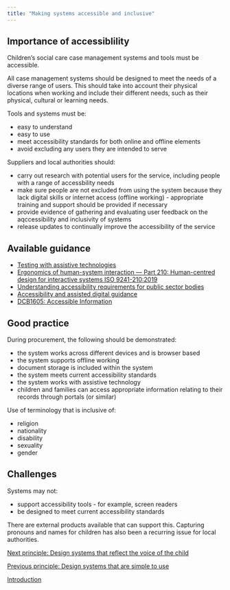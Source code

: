 ```yaml
---
title: "Making systems accessible and inclusive"
---
```


## Importance of accessiblility

Children’s social care case management systems and tools must be accessible.

All case management systems should be designed to meet the needs of a diverse range of users. This should take into account their physical locations when working and include their different needs, such as their physical, cultural or learning needs. 

Tools and systems must be:

* easy to understand
* easy to use
* meet accessibility standards for both online and offline elements
* avoid excluding any users they are intended to serve

Suppliers and local authorities should:

* carry out research with potential users for the service, including people with a range of accessbility needs
* make sure people are not excluded from using the system because they lack digital skills or internet access (offline working) - appropriate training and support should be provided if necessary 
* provide evidence of gathering and evaluating user feedback on the aqccessibility and inclusivity of systems
* release updates to continually improve the accessibility of the service

## Available guidance

* [Testing with assistive technologies](https://www.gov.uk/service-manual/technology/testing-with-assistive-technologies)
* [Ergonomics of human-system interaction — Part 210: Human-centred design for interactive systems ISO 9241-210:2019](https://www.iso.org/standard/77520.html)
* [Understanding accessibility requirements for public sector bodies](https://www.gov.uk/guidance/accessibility-requirements-for-public-sector-websites-and-apps)
* [Accessibility and assisted digital guidance](https://www.gov.uk/service-manual/helping-people-to-use-your-service/making-your-service-accessible-an-introduction)
* [DCB1605: Accessible Information](https://digital.nhs.uk/data-and-information/information-standards/information-standards-and-data-collections-including-extractions/publications-and-notifications/standards-and-collections/dcb1605-accessible-information)

## Good practice

During procurement, the following should be demonstrated:

* the system works across different devices and is browser based
* the system supports offline working
* document storage is included within the system
* the system meets current accessibility standards 
* the system works with assistive technology
* children and families can access appropriate information relating to their records through portals (or similar)

Use of terminology that is inclusive of:

* religion
* nationality
* disability
* sexuality
* gender

## Challenges

Systems may not:

* support accessibility tools - for example, screen readers
* be designed to meet current accessibility standards

There are external products available that can support this. Capturing pronouns and names for children has also been a recurring issue for local authorities.

[Next principle: Design systems that reflect the voice of the child](/principle-5)

[Previous principle: Design systems that are simple to use](/principle-3)

[Introduction](/index)
